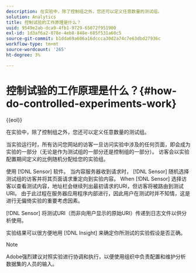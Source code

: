 ```yaml
---
description: 在实验中，除了控制组之外，您还可以定义任意数量的测试组。
solution: Analytics
title: 控制试验的工作原理是什么？
uuid: 9549e2ab-dca9-4fb1-9729-65072f951900
exl-id: 1d3af6a2-078e-4eb8-848e-685f531a60c5
source-git-commit: b1dda69a606a16dccca30d2a74c7e63dbd27936c
workflow-type: tm+mt
source-wordcount: '265'
ht-degree: 3%

---
```


# 控制试验的工作原理是什么？{#how-do-controlled-experiments-work}

{{eol}}

在实验中，除了控制组之外，您还可以定义任意数量的测试组。

当实验运行时，所有访问您网站的访客一旦访问实验中涉及的任何页面，即会成为实验的一部分（无论是作为测试组的一部分还是控制组的一部分）。 访客会以实验配置期间定义的比例随机分配给您的实验组。

使用 [!DNL Sensor] 软件。 当内容服务器收到请求时， [!DNL Sensor] 随机选择测试组的访客并将其页面请求重定向到实验内容。 When [!DNL Sensor] 选择访客以查看测试内容，地址栏会继续列出最初请求的URI，但访客将被路由到测试URI。 由于此过程在服务器应用程序内部进行，因此用户在测试时并不知情，这是进行无偏倚实验的重要考虑因素。

[!DNL Sensor] 将测试URI（而非向用户显示的原始URI）传递到日志文件以供分析使用。

实验结果可以很方便地用 [!DNL Insight] 来确定你所测试的实验假设是否正确。

>[!NOTE]
>
>Adobe强烈建议对照实验进行协调和执行，以便使用组织中负责配置和维护分析数据集的人员的输入。

